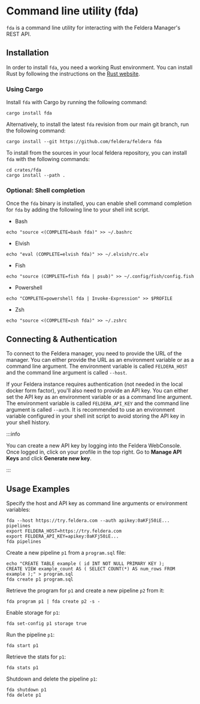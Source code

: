 # Command line utility (fda)

`fda` is a command line utility for interacting with the Feldera Manager's REST API.

## Installation

In order to install `fda`, you need a working Rust environment. You can install Rust by following the instructions on
the [Rust website](https://www.rust-lang.org/tools/install).

### Using Cargo

Install `fda` with Cargo by running the following command:

```commandline
cargo install fda
```

Alternatively, to install the latest `fda` revision from our main git branch, run the following command:

```commandline
cargo install --git https://github.com/feldera/feldera fda
```

To install from the sources in your local feldera repository, you can install `fda` with the
following commands:

```commandline
cd crates/fda
cargo install --path .
```

### Optional: Shell completion

Once the `fda` binary is installed, you can enable shell command completion for `fda`
by adding the following line to your shell init script.

* Bash

```commandline
echo "source <(COMPLETE=bash fda)" >> ~/.bashrc
```

* Elvish

```commandline
echo "eval (COMPLETE=elvish fda)" >> ~/.elvish/rc.elv
```

* Fish

```commandline
echo "source (COMPLETE=fish fda | psub)" >> ~/.config/fish/config.fish
```

* Powershell

```commandline
echo "COMPLETE=powershell fda | Invoke-Expression" >> $PROFILE
```

* Zsh

```commandline
echo "source <(COMPLETE=zsh fda)" >> ~/.zshrc
```

## Connecting & Authentication

To connect to the Feldera manager, you need to provide the URL of the manager. You can either provide the URL as an
environment variable or as a command line argument. The environment variable is called `FELDERA_HOST` and the
command line argument is called `--host`.

If your Feldera instance requires authentication (not needed in the local docker form factor), you'll also need to
provide an API key. You can either set the API key as an environment variable or as a command line argument.
The environment variable is called `FELDERA_API_KEY` and the command line argument is called `--auth`.
It is recommended to use an environment variable configured in your shell init script to avoid storing the API
key in your shell history.

:::info

You can create a new API key by logging into the Feldera WebConsole. Once logged in, click on your profile in the top
right. Go to **Manage API Keys** and click **Generate new key**.

:::

## Usage Examples

Specify the host and API key as command line arguments or environment variables:

```commandline
fda --host https://try.feldera.com --auth apikey:0aKFj50iE... pipelines
export FELDERA_HOST=https://try.feldera.com
export FELDERA_API_KEY=apikey:0aKFj50iE...
fda pipelines
```

Create a new pipeline `p1` from a `program.sql` file:
```commandline
echo "CREATE TABLE example ( id INT NOT NULL PRIMARY KEY );
CREATE VIEW example_count AS ( SELECT COUNT(*) AS num_rows FROM example );" > program.sql
fda create p1 program.sql
```

Retrieve the program for `p1` and create a new pipeline `p2` from it:
```commandline
fda program p1 | fda create p2 -s -
```

Enable storage for `p1`:
```commandline
fda set-config p1 storage true
```

Run the pipeline `p1`:
```commandline
fda start p1
```

Retrieve the stats for `p1`:
```commandline
fda stats p1
```

Shutdown and delete the pipeline `p1`:
```commandline
fda shutdown p1
fda delete p1
```
